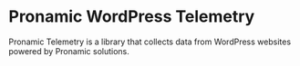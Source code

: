 # Pronamic WordPress Telemetry

Pronamic Telemetry is a library that collects data from WordPress websites powered by Pronamic solutions.
